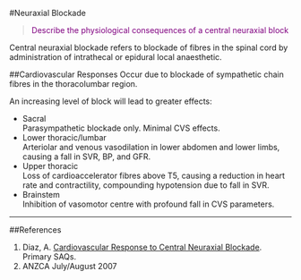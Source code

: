 #Neuraxial Blockade
> <p style="color:purple";>Describe the physiological consequences of a central neuraxial block</p>

Central neuraxial blockade refers to blockade of fibres in the spinal cord by administration of intrathecal or epidural local anaesthetic.

##Cardiovascular Responses
Occur due to blockade of sympathetic chain fibres in the thoracolumbar region.

An increasing level of block will lead to greater effects:
* Sacral  
Parasympathetic blockade only. Minimal CVS effects.
* Lower thoracic/lumbar  
Arteriolar and venous vasodilation in lower abdomen and lower limbs, causing a fall in SVR, BP, and GFR.
* Upper thoracic  
Loss of cardioaccelerator fibres above T5, causing a reduction in heart rate and contractility, compounding hypotension due to fall in SVR.
* Brainstem  
Inhibition of vasomotor centre with profound fall in CVS parameters.


---
##References
1. Diaz, A. [Cardiovascular Response to Central Neuraxial Blockade](https://primarysaqs.files.wordpress.com/2009/12/2007b9briefly-explain-the-cvs-responses-to-central-neural-blockade.pdf). Primary SAQs.
2. ANZCA July/August 2007